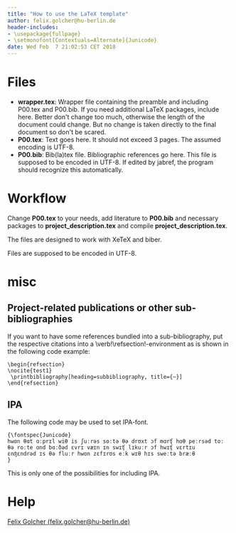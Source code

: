 ```yaml
---
title: "How to use the LaTeX template"
author: felix.golcher@hu-berlin.de
header-includes:
- \usepackage{fullpage}
- \setmonofont[Contextuals=Alternate]{Junicode}
date: Wed Feb  7 21:02:53 CET 2018
---
```


# Files #

* **wrapper.tex**: Wrapper file containing the preamble and
  including P00.tex and P00.bib. If you need additional LaTeX
  packages, include here. Better don't change too much,
  otherwise the length of the document could change. But no change is
  taken directly to the final document so don't be scared.
* **P00.tex**: Text goes here. It should not exceed 3 pages. The
  assumed encoding is UTF-8.
* **P00.bib**: Bib(la)tex file. Bibliographic references go here. This
  file is supposed to be encoded in UTF-8. If edited by jabref, the
  program should recognize this automatically.

# Workflow #

Change **P00.tex** to your needs, add literature to **P00.bib** and necessary
packages to **project_description.tex** and compile **project_description.tex**.

The files are designed to work with XeTeX and biber.

Files are supposed to be encoded in UTF-8.

# misc #

## Project-related publications or other sub-bibliographies ##

If you want to have some references bundled into a sub-bibliography, put the respective citations into a \verb!\refsection!-environment as is shown in the following code example:

```
\begin{refsection}
\nocite{test1}
 \printbibliography[heading=subbibliography, title={~}]
\end{refsection}
```

## IPA ##

The following code may be used to set IPA-font.

```
{\fontspec{Junicode}
hwɑn θɑt ɑːprɪl wiθ is ʃuːrəs soːtə θə drʊxt ɔf mɑrʧ hɑθ peːrsəd toː
θə roːte ɑnd bɑːðəd ɛvrɪ væɪn ɪn swɪʧ lɪkuːr ɔf hwɪʧ vɛrtɪu
ɛnʤɛndrəd ɪs θə fluːr hwɑn zɛfɪrʊs eːk wɪθ hɪs sweːtə bræːθ
}
```
This is only one of the possibilities for including IPA.

# Help #

[Felix Golcher (felix.golcher@hu-berlin.de)](mailto:felix.golcher@hu-berlin.de)

